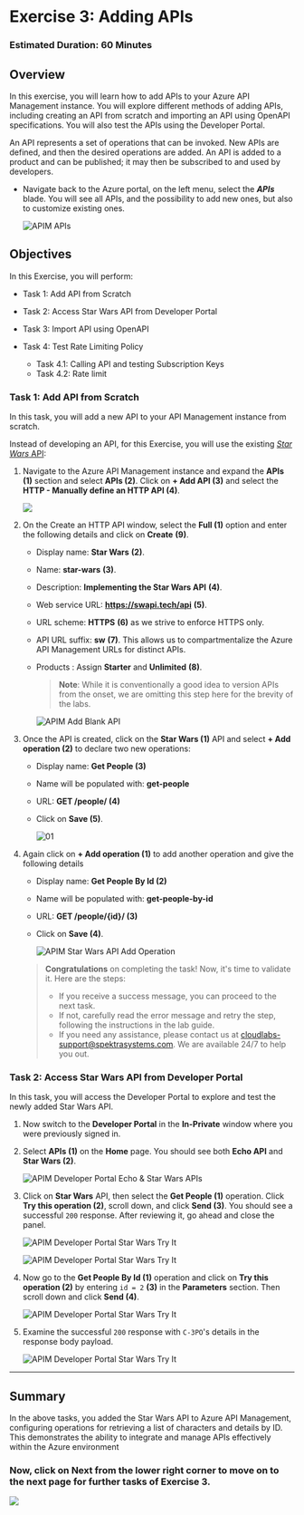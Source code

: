 # Exercise 3: Adding APIs

### Estimated Duration: 60 Minutes

## Overview

In this exercise, you will learn how to add APIs to your Azure API Management instance. You will explore different methods of adding APIs, including creating an API from scratch and importing an API using OpenAPI specifications. You will also test the APIs using the Developer Portal.

An API represents a set of operations that can be invoked. New APIs are defined, and then the desired operations are added. An API is added to a product and can be published; it may then be subscribed to and used by developers.

- Navigate back to the Azure portal, on the left menu, select the **_APIs_** blade. You will see all APIs, and the possibility to add new ones, but also to customize existing ones.

  ![APIM APIs](media/01.png)

## Objectives

In this Exercise, you will perform:

- Task 1: Add API from Scratch
- Task 2: Access Star Wars API from Developer Portal
- Task 3: Import API using OpenAPI
- Task 4: Test Rate Limiting Policy

   - Task 4.1: Calling API and testing Subscription Keys
   - Task 4.2: Rate limit

### Task 1: Add API from Scratch

In this task, you will add a new API to your API Management instance from scratch.

Instead of developing an API, for this Exercise, you will use the existing [_Star Wars_ API](https://swapi.dev):

1. Navigate to the Azure API Management instance and expand the **APIs (1)** section and select **APIs (2)**. Click on **+ Add API (3)** and select the **HTTP - Manually define an HTTP API (4)**.

   ![](media/E3T1S1-0209.png)

1. On the Create an HTTP API window, select the **Full (1)** option and enter the following details and click on **Create** **(9)**.

   - Display name: **Star Wars** **(2)**.
   - Name: **star-wars** **(3)**.
   - Description: **Implementing the Star Wars API** **(4)**.
   - Web service URL: **https://swapi.tech/api** **(5)**.
   - URL scheme: **HTTPS** **(6)** as we strive to enforce HTTPS only.
   - API URL suffix: **sw** **(7)**. This allows us to compartmentalize the Azure API Management URLs for distinct APIs.
   - Products : Assign **Starter** and **Unlimited** **(8)**.

     > **Note**: While it is conventionally a good idea to version APIs from the onset, we are omitting this step here for the brevity of the labs.

     ![APIM Add Blank API](<media/p6t1p2.png>)

1. Once the API is created, click on the **Star Wars (1)** API and select **+ Add operation (2)** to declare two new operations:

   - Display name: **Get People (3)**
   - Name will be populated with: **get-people**
   - URL: **GET /people/ (4)**
   - Click on **Save (5)**.

     ![01](media/E3T1S3-0209.png)

1. Again click on **+ Add operation (1)** to add another operation and give the following details

   - Display name: **Get People By Id (2)**
   - Name will be populated with: **get-people-by-id**
   - URL: **GET /people/{id}/ (3)**
   - Click on **Save (4)**.

     ![APIM Star Wars API Add Operation](media/Ex-3-T-1.png)

   > **Congratulations** on completing the task! Now, it's time to validate it. Here are the steps:
   > - If you receive a success message, you can proceed to the next task.
   > - If not, carefully read the error message and retry the step, following the instructions in the lab guide. 
   > - If you need any assistance, please contact us at cloudlabs-support@spektrasystems.com. We are available 24/7 to help you out.

      <validation step="5394ae8d-6ce9-4ef8-ba57-e7dbff0a416b" />

### Task 2: Access Star Wars API from Developer Portal

In this task, you will access the Developer Portal to explore and test the newly added Star Wars API.

1. Now switch to the **Developer Portal** in the **In-Private** window where you were previously signed in.

2. Select **APIs (1)** on the **Home** page. You should see both **Echo API** and **Star Wars (2)**.

      ![APIM Developer Portal Echo & Star Wars APIs](media/E3T2S2-0209.png)

3. Click on **Star Wars** API, then select the **Get People (1)** operation. Click **Try this operation (2)**, scroll down, and click **Send (3)**. You should see a successful `200` response. After reviewing it, go ahead and close the panel.

      ![APIM Developer Portal Star Wars Try It](media/p6t2p3.png)

      ![APIM Developer Portal Star Wars Try It](media/E3T2S3.2-0209.png)

4. Now go to the **Get People By Id (1)** operation and click on **Try this operation (2)** by entering `id = 2` **(3)** in the **Parameters** section. Then scroll down and click **Send (4)**.

      ![APIM Developer Portal Star Wars Try It](media/E3T2S4-0209.png)

5. Examine the successful `200` response with `C-3PO`'s details in the response body payload.

      ![APIM Developer Portal Star Wars Try It](media/E3T2S5-0209.png)

---

## Summary

In the above tasks, you added the Star Wars API to Azure API Management, configuring operations for retrieving a list of characters and details by ID. This demonstrates the ability to integrate and manage APIs effectively within the Azure environment

### Now, click on Next from the lower right corner to move on to the next page for further tasks of Exercise 3.

  ![](../gs/media/nextpagetab.png)

